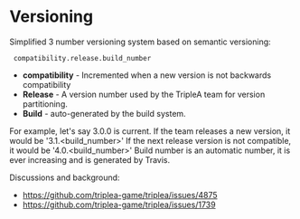 # Versioning

Simplified 3 number versioning system based on semantic versioning:

``` compatibility.release.build_number```

- **compatibility** - Incremented when a new version is not backwards compatibility
- **Release** - A version number used by the TripleA team for version partitioning.
- **Build** - auto-generated by the build system.

For example, let's say 3.0.0 is current. If the team releases a new version, it would be '3.1.<build_number>'
If the next release version is not compatible, it would be '4.0.<build_number>'
Build number is an automatic number, it is ever increasing and is generated by Travis.

Discussions and background:
  * https://github.com/triplea-game/triplea/issues/4875
  * https://github.com/triplea-game/triplea/issues/1739

